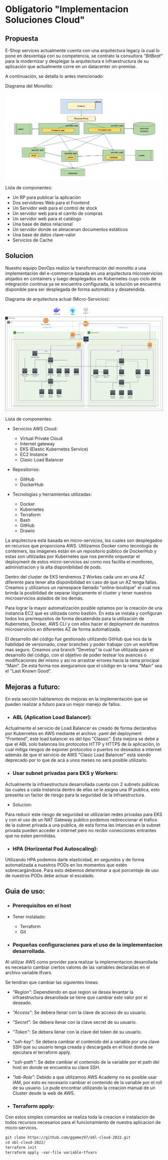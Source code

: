 # Obligatorio "Implementacion Soluciones Cloud"

## Propuesta

E-Shop services actualmente cuenta con una arquitectura legacy la cual lo pone en desventaja con su competencia, se contrato la consultora *"BitBeat"* para la modernizar y desplegar la arquitectura e infraestructura de su aplicación que actualmente corre en un datacenter on-premise.

A continuación, se detalla lo antes mencionado:

Diagrama del Monolito:

![Monolito](https://github.com/ggomez97/obl-cloud-2022/blob/develop/online-boutique/docs/img/Monolito.png)

Lista de componentes:
- Un RP para publicar la aplicación
- Dos servidores Web para el Frontend
- Un Servidor web para el control de stock
- Un servidor web para el carrito de compras
- Un servidor web para el catálogo
- Una base de datos relacional
- Un servidor donde se almacenan documentos estáticos
- Una base de datos clave-valor
- Servicios de Cache

## Solucion

Nuestro equipo DevOps realizo la transformación del monolito a una implementación del e-commerce basada en una arquitectura microservicios alojados en containers y luego desplegados en Kubernetes cuyo ciclo de integración continua ya se encuentra configurada, la solución se encuentra disponible para ser desplegada de forma automática y desatendida.

Diagrama de arquitectura actual (Micro-Servicios):

![Diagrama](https://github.com/ggomez97/obl-cloud-2022/blob/main/online-boutique/docs/img/Arquitectura.png)

Lista de componentes: 

- Servicios AWS Cloud:
  - Virtual Private Cloud
  - Internet gateway
  - EKS (Elastic Kubernetes Service)
  - EC2 Instance
  - Clasic Load Balancer

- Repositorios:
  - GitHub
  - DockerHub

- Tecnologias y herramientas utilizadas:
  - Docker
  - Kubernetes
  - Terraform
  - Bash
  - GitHub
  - Drawio

La arquitectura está basada en micro-servicios, los cuales son desplegados en recursos que proporciona AWS. Utilizamos Docker como tecnología de conteiners, las imágenes están en un repositorio público de DockerHub y estas son utilizadas por Kubernetes que nos permite orquestar el deployment de estos micro-servicios así como nos facilita el monitoreo, administracion y la alta disponibilidad de pods.

Dentro del cluster de EKS tendremos 2 Workes cada uno en una AZ diferente para tener alta disponibilidad en caso de que un AZ tenga fallas. Creamos y utilizamos un namespace llamado "online-boutique" el cual nos brinda la posibilidad de separar lógicamente el cluster y tener nuestros microservicios aislados de los demás.

Para lograr la mayor automatización posible optamos por la creación de una instancia EC2 que es utilizada como bastión. En esta se instala y configuran todos los prerrequisitos de forma desatendida para la utilización de Kubernetes, Docker, AWS CLI y con ellos hacer el deployment de nuestros microservicios en diferentes AZ de forma automatizada.

El desarrollo del código fue gestionado utilizando GitHub que nos da la habilidad de versionado, crear branches y poder trabajar con un workflow mas seguro. Creamos una branch "Develop" la cual fue utilizada para el desarrollo del código, con el objetivo de poder testear los avances o modificaciones del mismo y así no arrastrar errores hacia la rama principal "Main". De esta forma nos aseguramos que el código en la rama "Main" sea el "Last Known Good".


## Mejoras a futuro:

En esta sección hablaremos de mejoras en la implementación que se pueden realizar a futuro para un mejor manejo de fallos.

- ### ABL (Aplication Load Balancer):

Actualmente el servicio de Load Balancer es creado de forma declarativa por Kubernetes en AWS mediante el archivo .yaml del deployment "Frontend", este load balancer es del tipo "Classic". Esta mejora se debe a que el ABL solo balancea los protocolos HTTP y HTTPS de la aplicación, lo cual mitiga riesgos de exponer protocolos o puertos no deseados a internet además de que el servicio de AWS "Clasic Load Balancer" está siendo deprecado por lo que de acá a unos meses no será posible utilizarlo.

- ### Usar subnet privadas para EKS y Workers:

Actualmente la infraestructura desarrollada cuenta con 2 subnets públicas las cuales a cada instancia dentro de ellas se le asigna una IP publica, esto presenta un factor de riesgo para la seguridad de la infraestructura.

  - Solucion:

Para reducir este riesgo de seguridad se utilizarian redes privadas para EKS y con el uso de un NAT Gateway publico podemos redireccionar el trafico de la subnet privada a una publica, de esta forma las intancias en la subnet privada pueden acceder a internet pero no recibir conecciones entrantes que no esten permitidas.

- ### HPA (Horizontal Pod Autoscaling):

Utilizando HPA podemos darle elasticidad, en segundos y de forma automatizada a nuestros PODs en los momentos que  estén sobrecargándose.
Para esto debemos determinar a qué porcentaje de uso de nuestros PODs debe actuar el escalado.


## Guia de uso:

- ### Prerequisitos en el host

- Tener instalado:
  - Terraform
  - Git  
- ### Pequeñas configuraciones para el uso de la implementacion desarrollada.

Al utilizar AWS como provider para realizar la implementacion desarollada es necesario cambiar ciertos valores de las variables declaradas en el archivo variable.tfvars.

Se tendran que cambiar las siguientes lineas: 

- *"Region"*: Dependiendo en que region se desea levantar la infraestructura desarollada se tiene que cambiar este valor por el deseado.
- *"Access"*: Se debera llenar con la clave de acceso de su usuario.
- *"Secret"*: Se debera llenar con la clave secret de su usuario.
- *"Token"*: Se debera llenar con la clave del token de su usuario.
- *"ssh-key"*: Se debera cambiar el contenido del a variable por una clave SSH que su usuario tenga creada y descargada en el host donde se ejecutara el terraform apply.
- *"ssh-path"*: Se debe cambiar el contenido de la variable por el path del host en donde se encuentra su clave SSH.
- *"lab-Role"*: Debido a que utilizamos AWS Academy no es posible usar IAM, por esto es necesario cambiar el contenido de la variable por el roll de su usuario.
Lo pude encontrar utilizando la creacion manual de un Cluster desde la web de AWS.

- ### Terraform apply:

Con estos simples comandos se realiza toda la creacion e instalacion de todos recursos necesarios para el funcionamiento de nuestra aplicacion de micro-servicos.

```
git clone https://github.com/ggomez97/obl-cloud-2022.git
cd obl-cloud-2022/
terraform init
terraform apply -var-file variable-tfvars
```


















